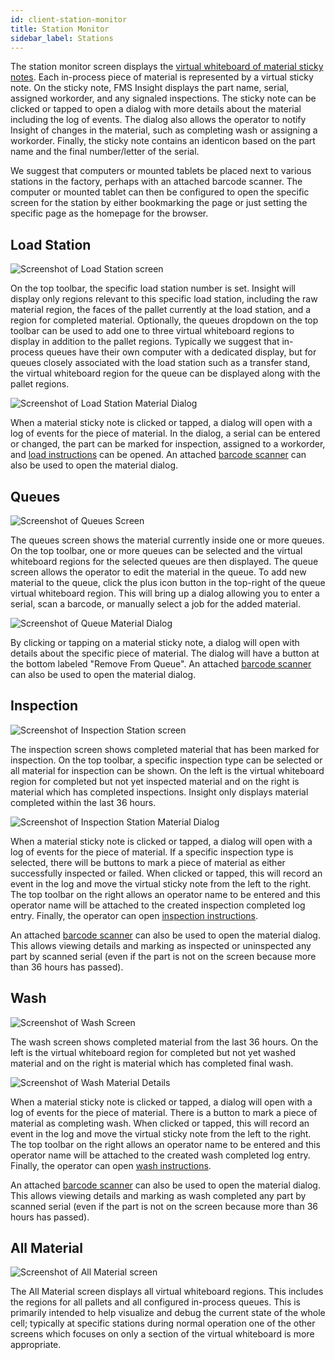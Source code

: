 ```yaml
---
id: client-station-monitor
title: Station Monitor
sidebar_label: Stations
---
```


The station monitor screen displays the [virtual whiteboard of material
sticky notes](material-tracking.md). Each in-process piece of material is
represented by a virtual sticky note. On the sticky note, FMS Insight
displays the part name, serial, assigned workorder, and any signaled
inspections. The sticky note can be clicked or tapped to open a dialog with
more details about the material including the log of events. The dialog also
allows the operator to notify Insight of changes in the material, such as
completing wash or assigning a workorder. Finally, the sticky note contains
an identicon based on the part name and the final number/letter of the
serial.

We suggest that computers or mounted tablets be placed next to various stations
in the factory, perhaps with an attached barcode scanner.
The computer or mounted tablet can then be configured to open the specific screen
for the station by either bookmarking the page or just setting the specific page
as the homepage for the browser.

## Load Station

![Screenshot of Load Station screen](/docs/assets/insight-load-station.jpg)

On the top toolbar, the specific load station number is set.  Insight will display
only regions relevant to this specific load station, including the raw material region,
the faces of the pallet currently at the load station, and a region for completed material.
Optionally, the queues dropdown on the top toolbar can be used to add one to three virtual
whiteboard regions to display in addition to the pallet regions.  Typically we suggest that
in-process queues have their own computer with a dedicated display, but for queues closely
associated with the load station such as a transfer stand, the virtual whiteboard region for
the queue can be displayed along with the pallet regions.

![Screenshot of Load Station Material Dialog](/docs/assets/insight-loadstation-details.jpg)

When a material sticky note is clicked or tapped, a dialog will open with a log of events for the
piece of material.  In the dialog, a serial can be entered or changed, the part can be
marked for inspection, assigned to a workorder, and [load instructions](part-instructions.md) can
be opened.
An attached [barcode scanner](client-scanners.md) can also be used to open the material
dialog.

## Queues

![Screenshot of Queues Screen](/docs/assets/insight-queues.jpg)

The queues screen shows the material currently inside one or more queues.  On the top toolbar,
one or more queues can be selected and the virtual whiteboard regions for the selected queues
are then displayed. The queue screen allows the operator to edit the material in the queue.
To add new material to the queue, click the plus icon button in the top-right of the queue
virtual whiteboard region.  This will bring up a dialog allowing you to enter a serial,
scan a barcode, or manually select a job for the added material.

![Screenshot of Queue Material Dialog](/docs/assets/insight-queue-details.jpg)

By clicking or tapping on a material sticky note, a dialog will open with
details about the specific piece of material. The dialog will have a button
at the bottom labeled "Remove From Queue".
An attached [barcode scanner](client-scanners.md) can also be used to open the material
dialog.

## Inspection

![Screenshot of Inspection Station screen](/docs/assets/insight-inspection-monitor.jpg)

The inspection screen shows completed material that has been marked for inspection.  On the top
toolbar, a specific inspection type can be selected or all material for inspection can be shown.
On the left is the virtual whiteboard region for completed but not yet inspected material and on
the right is material which has completed inspections.  Insight only displays material completed
within the last 36 hours.

![Screenshot of Inspection Station Material Dialog](/docs/assets/insight-inspection-details.jpg)

When a material sticky note is clicked or tapped, a dialog will open with a
log of events for the piece of material. If a specific inspection type is
selected, there will be buttons to mark a piece of material as either
successfully inspected or failed. When clicked or tapped, this will record an
event in the log and move the virtual sticky note from the left to the right.
The top toolbar on the right allows an operator name to be entered and this
operator name will be attached to the created inspection completed log entry.
Finally, the operator can open [inspection instructions](part-instructions.md).

An attached [barcode scanner](client-scanners.md) can also be used to open the material
dialog. This allows viewing details and marking as inspected or uninspected
any part by scanned serial (even if the part is not on the screen because more than 36 hours has passed).

## Wash

![Screenshot of Wash Screen](/docs/assets/insight-wash.jpg)

The wash screen shows completed material from the last 36 hours. On the left
is the virtual whiteboard region for completed but not yet washed material
and on the right is material which has completed final wash.

![Screenshot of Wash Material Details](/docs/assets/insight-wash-details.jpg)

When a material sticky note is clicked or tapped, a dialog will open with a
log of events for the piece of material. There is a button to mark a piece of
material as completing wash. When clicked or tapped, this will record an
event in the log and move the virtual sticky note from the left to the right.
The top toolbar on the right allows an operator name to be entered and this
operator name will be attached to the created wash completed log entry.
Finally, the operator can open [wash instructions](part-instructions.md).

An attached [barcode scanner](client-scanners.md) can also be used to open the material
dialog. This allows viewing details and marking as wash completed
any part by scanned serial (even if the part is not on the screen because more than 36 hours has passed).

## All Material

![Screenshot of All Material screen](/docs/assets/insight-all-material.jpg)

The All Material screen displays all virtual whiteboard regions.  This includes the regions for all pallets
and all configured in-process queues.  This is primarily intended to help visualize and debug the current state
of the whole cell; typically at specific stations during normal operation one of the other screens which focuses
on only a section of the virtual whiteboard is more appropriate.
